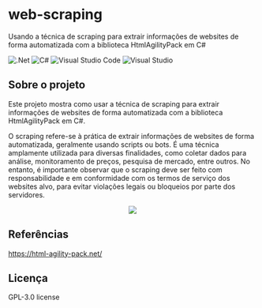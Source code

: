 # web-scraping
Usando a técnica de scraping para extrair informações de websites de forma automatizada com a biblioteca HtmlAgilityPack em C#

![.Net](https://img.shields.io/badge/.NET-5C2D91?style=for-the-badge&logo=.net&logoColor=white)
![C#](https://img.shields.io/badge/c%23-%23239120.svg?style=for-the-badge&logo=c-sharp&logoColor=white)
![Visual Studio Code](https://img.shields.io/badge/Visual%20Studio%20Code-0078d7.svg?style=for-the-badge&logo=visual-studio-code&logoColor=white)
![Visual Studio](https://img.shields.io/badge/Visual%20Studio-5C2D91.svg?style=for-the-badge&logo=visual-studio&logoColor=white)

## Sobre o projeto
Este projeto mostra como usar a técnica de scraping para extrair informações de websites de forma automatizada com a biblioteca HtmlAgilityPack em C#.

O scraping refere-se à prática de extrair informações de websites de forma automatizada, geralmente usando scripts ou bots. É uma técnica amplamente utilizada para diversas finalidades, como coletar dados para análise, monitoramento de preços, pesquisa de mercado, entre outros. No entanto, é importante observar que o scraping deve ser feito com responsabilidade e em conformidade com os termos de serviço dos websites alvo, para evitar violações legais ou bloqueios por parte dos servidores.

<div align="center">
    <img src="https://github.com/jfs-dev/web-scraping/assets/54154628/b9a7e022-fe3c-494d-b7e5-46406581f143"</img>
</div>

## Referências
https://html-agility-pack.net/

## Licença
GPL-3.0 license
